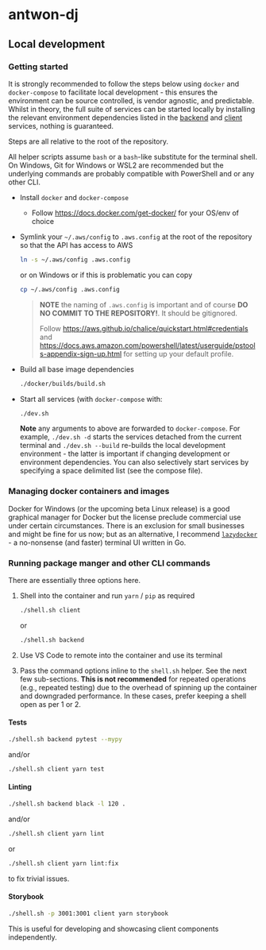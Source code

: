 # antwon-dj

## Local development

### Getting started

It is strongly recommended to follow the steps below using `docker` and `docker-compose`
to facilitate local development - this ensures the environment can be source controlled,
is vendor agnostic, and predictable. Whilst in theory, the full suite of services can
be started locally by installing the relevant environment dependencies listed in the
[backend](./backend/README.md)
and [client](./client/README.md) services, nothing is guaranteed.

Steps are all relative to the root of the repository.

All helper scripts assume `bash` or
a `bash`-like substitute for the terminal shell.
On Windows, Git for Windows or WSL2 are recommended but the underlying commands are probably
compatible with PowerShell and or any other CLI.

- Install `docker` and `docker-compose`
  - Follow <https://docs.docker.com/get-docker/> for your OS/env of choice

- Symlink your `~/.aws/config` to `.aws.config` at the root of the repository so that
  the API has access to AWS

  ```sh
  ln -s ~/.aws/config .aws.config
  ```

  or on Windows or if this is problematic you can copy

  ```sh
  cp ~/.aws/config .aws.config
  ```

  > **NOTE** the naming of `.aws.config` is important and of course
  > **DO NO COMMIT TO THE REPOSITORY!**. It should be gitignored.
  >
  > Follow <https://aws.github.io/chalice/quickstart.html#credentials> and
  > <https://docs.aws.amazon.com/powershell/latest/userguide/pstools-appendix-sign-up.html>
  > for setting up your default profile.

- Build all base image dependencies

  ```sh
  ./docker/builds/build.sh
  ```

- Start all services (with `docker-compose` with:

  ```sh
  ./dev.sh
  ```

  **Note** any arguments to above are forwarded to `docker-compose`.
  For example, `./dev.sh -d` starts the services detached from the current terminal
  and `./dev.sh --build` re-builds the local development environment - the latter is important
  if changing development or environment dependencies. You can also selectively start
  services by specifying a space delimited list (see the compose file).

### Managing docker containers and images

Docker for Windows (or the upcoming beta Linux release) is a good graphical manager for Docker but
the license preclude commercial use under certain circumstances. There is an exclusion for small
businesses and might be fine for us now; but as an alternative, I recommend
[`lazydocker`](https://github.com/jesseduffield/lazydocker) - a no-nonsense (and faster) terminal
UI written in Go.

### Running package manger and other CLI commands

There are essentially three options here.

1. Shell into the container and run `yarn` / `pip` as required

   ```sh
   ./shell.sh client
   ```

   or

   ```sh
   ./shell.sh backend
   ```

2. Use VS Code to remote into the container and use its terminal

3. Pass the command options inline to the `shell.sh` helper.
   See the next few sub-sections. **This is not recommended** for
   repeated operations (e.g., repeated testing) due to the overhead of
   spinning up the container and downgraded performance. In these cases,
   prefer keeping a shell open as per 1 or 2.

#### Tests

```sh
./shell.sh backend pytest --mypy
```

and/or

```sh
./shell.sh client yarn test
```

#### Linting

```sh
./shell.sh backend black -l 120 .
```

and/or

```sh
./shell.sh client yarn lint
```

or

```sh
./shell.sh client yarn lint:fix
```

to fix trivial issues.

#### Storybook

```sh
./shell.sh -p 3001:3001 client yarn storybook
```

This is useful for developing and showcasing client components independently.
